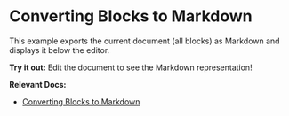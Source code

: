# Converting Blocks to Markdown

This example exports the current document (all blocks) as Markdown and displays it below the editor.

**Try it out:** Edit the document to see the Markdown representation!

**Relevant Docs:**

- [Converting Blocks to Markdown](/docs/editor-api/converting-blocks#converting-blocks-to-markdown)
